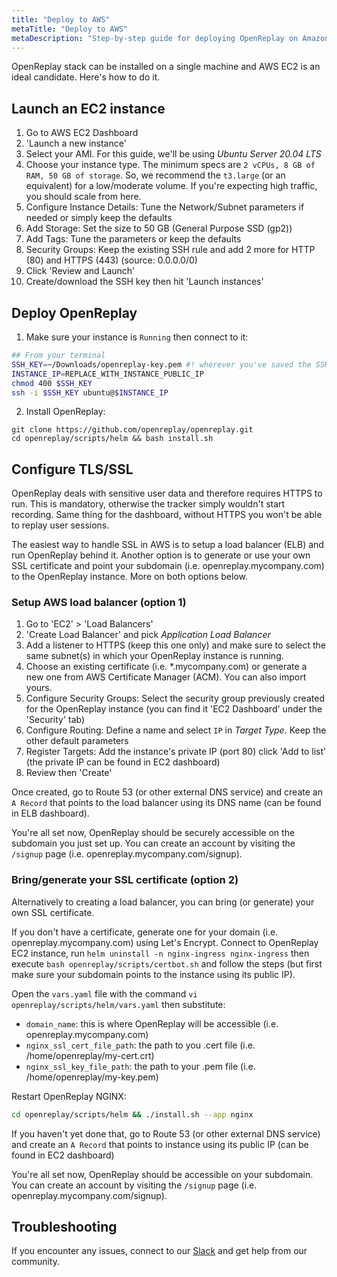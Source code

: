 ```yaml
---
title: "Deploy to AWS"
metaTitle: "Deploy to AWS"
metaDescription: "Step-by-step guide for deploying OpenReplay on Amazon AWS."
---
```


OpenReplay stack can be installed on a single machine and AWS EC2 is an ideal candidate. Here's how to do it.

## Launch an EC2 instance

1. Go to AWS EC2 Dashboard
2. 'Launch a new instance'
3. Select your AMI. For this guide, we'll be using *Ubuntu Server 20.04 LTS*
4. Choose your instance type. The minimum specs are `2 vCPUs, 8 GB of RAM, 50 GB of storage`. So, we recommend the `t3.large` (or an equivalent) for a low/moderate volume. If you're expecting high traffic, you should scale from here.
5. Configure Instance Details: Tune the Network/Subnet parameters if needed or simply keep the defaults
6. Add Storage: Set the size to 50 GB (General Purpose SSD (gp2))
7. Add Tags: Tune the parameters or keep the defaults
8. Security Groups: Keep the existing SSH rule and add 2 more for HTTP (80) and HTTPS (443) (source: 0.0.0.0/0)
9. Click 'Review and Launch'
10. Create/download the SSH key then hit 'Launch instances'

## Deploy OpenReplay

1. Make sure your instance is `Running` then connect to it:

```bash
## From your terminal
SSH_KEY=~/Downloads/openreplay-key.pem #! wherever you've saved the SSH key
INSTANCE_IP=REPLACE_WITH_INSTANCE_PUBLIC_IP
chmod 400 $SSH_KEY
ssh -i $SSH_KEY ubuntu@$INSTANCE_IP
```

2. Install OpenReplay:

```shellsession
git clone https://github.com/openreplay/openreplay.git
cd openreplay/scripts/helm && bash install.sh
```

## Configure TLS/SSL

OpenReplay deals with sensitive user data and therefore requires HTTPS to run. This is mandatory, otherwise the tracker simply wouldn't start recording. Same thing for the dashboard, without HTTPS you won't be able to replay user sessions.

The easiest way to handle SSL in AWS is to setup a load balancer (ELB) and run OpenReplay behind it. Another option is to generate or use your own SSL certificate and point your subdomain (i.e. openreplay.mycompany.com) to the OpenReplay instance. More on both options below.

### Setup AWS load balancer (option 1)

1. Go to 'EC2' > 'Load Balancers'
2. 'Create Load Balancer' and pick *Application Load Balancer*
3. Add a listener to HTTPS (keep this one only) and make sure to select the same subnet(s) in which your OpenReplay instance is running.
4. Choose an existing certificate (i.e. *.mycompany.com) or generate a new one from AWS Certificate Manager (ACM). You can also import yours.
5. Configure Security Groups: Select the security group previously created for the OpenReplay instance (you can find it 'EC2 Dashboard' under the 'Security' tab)
6. Configure Routing: Define a name and select `IP` in *Target Type*. Keep the other default parameters
7. Register Targets: Add the instance's private IP (port 80) click 'Add to list' (the private IP can be found in EC2 dashboard)
8. Review then 'Create'

Once created, go to Route 53 (or other external DNS service) and create an `A Record` that points to the load balancer using its DNS name (can be found in ELB dashboard).

You're all set now, OpenReplay should be securely accessible on the subdomain you just set up. You can create an account by visiting the `/signup` page (i.e. openreplay.mycompany.com/signup).

### Bring/generate your SSL certificate (option 2)

Alternatively to creating a load balancer, you can bring (or generate) your own SSL certificate.

If you don't have a certificate, generate one for your domain (i.e. openreplay.mycompany.com) using Let's Encrypt. Connect to OpenReplay EC2 instance, run `helm uninstall -n nginx-ingress nginx-ingress` then execute `bash openreplay/scripts/certbot.sh` and follow the steps (but first make sure your subdomain points to the instance using its public IP).

Open the `vars.yaml` file with the command `vi openreplay/scripts/helm/vars.yaml` then substitute:
- `domain_name`: this is where OpenReplay will be accessible (i.e. openreplay.mycompany.com)
- `nginx_ssl_cert_file_path`: the path to you .cert file (i.e. /home/openreplay/my-cert.crt)
- `nginx_ssl_key_file_path`: the path to your .pem file (i.e. /home/openreplay/my-key.pem)

Restart OpenReplay NGINX:

```bash
cd openreplay/scripts/helm && ./install.sh --app nginx
```

If you haven't yet done that, go to Route 53 (or other external DNS service) and create an `A Record` that points to instance using its public IP (can be found in EC2 dashboard)

You're all set now, OpenReplay should be accessible on your subdomain. You can create an account by visiting the `/signup` page (i.e. openreplay.mycompany.com/signup).

## Troubleshooting

If you encounter any issues, connect to our [Slack](https://slack.openreplay.com) and get help from our community.
